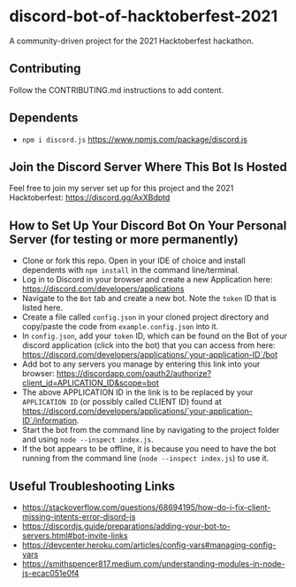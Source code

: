 # discord-bot-of-hacktoberfest-2021
A community-driven project for the 2021 Hacktoberfest hackathon.

## Contributing
Follow the CONTRIBUTING.md instructions to add content.

## Dependents
* `npm i discord.js` https://www.npmjs.com/package/discord.js

## Join the Discord Server Where This Bot Is Hosted
Feel free to join my server set up for this project and the 2021 Hacktoberfest: https://discord.gg/AxXBdptd

## How to Set Up Your Discord Bot On Your Personal Server (for testing or more permanently)
* Clone or fork this repo. Open in your IDE of choice and install dependents with `npm install` in the command line/terminal.
* Log in to Discord in your browser and create a new Application here: https://discord.com/developers/applications
* Navigate to the `Bot` tab and create a new bot. Note the `token` ID that is listed here.
* Create a file called `config.json` in your cloned project directory and copy/paste the code from `example.config.json` into it.
* In `config.json`, add your `token` ID, which can be found on the Bot of your discord application (click into the bot) that you can access from here: https://discord.com/developers/applications/`your-application-ID`/bot
* Add bot to any servers you manage by entering this link into your browser: https://discordapp.com/oauth2/authorize?client_id=APLICATION_ID&scope=bot 
* The above APPLICATION ID in the link is to be replaced by your `APPLICATION ID` (or possibly called CLIENT ID) found at https://discord.com/developers/applications/`your-application-ID`/information.
* Start the bot from the command line by navigating to the project folder and using `node --inspect index.js`.
* If the bot appears to be offline, it is because you need to have the bot running from the command line (`node --inspect index.js`) to use it.

## Useful Troubleshooting Links
* https://stackoverflow.com/questions/68694195/how-do-i-fix-client-missing-intents-error-disord-js
* https://discordjs.guide/preparations/adding-your-bot-to-servers.html#bot-invite-links
* https://devcenter.heroku.com/articles/config-vars#managing-config-vars
* https://smithspencer817.medium.com/understanding-modules-in-node-js-ecac051e0f4
